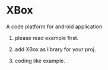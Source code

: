 # XBox
A code platform for android application

1. please read example first.

2. add XBox as library for your proj.

3. coding like example.
